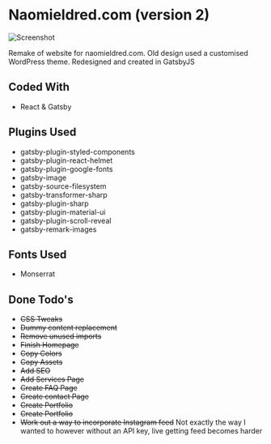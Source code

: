 # Naomieldred.com (version 2)

![Screenshot](https://naomieldred.com/screenshot.jpg)

Remake of website for naomieldred.com. Old design used a customised WordPress theme. Redesigned and created in GatsbyJS

## Coded With

- React & Gatsby

## Plugins Used

- gatsby-plugin-styled-components
- gatsby-plugin-react-helmet
- gatsby-plugin-google-fonts
- gatsby-image
- gatsby-source-filesystem
- gatsby-transformer-sharp
- gatsby-plugin-sharp
- gatsby-plugin-material-ui
- gatsby-plugin-scroll-reveal
- gatsby-remark-images

## Fonts Used

- Monserrat

## Done Todo's

- ~~CSS Tweaks~~
- ~~Dummy content replacement~~
- ~~Remove unused imports~~
- ~~Finish Homepage~~
- ~~Copy Colors~~
- ~~Copy Assets~~
- ~~Add SEO~~
- ~~Add Services Page~~
- ~~Create FAQ Page~~
- ~~Create contact Page~~
- ~~Create Portfolio~~
- ~~Create Portfolio~~
- ~~Work out a way to incorporate Instagram feed~~ Not exactly the way I wanted to however without an API key, live getting feed becomes harder

